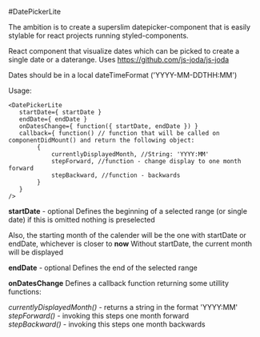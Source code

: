 #DatePickerLite

The ambition is to create a superslim datepicker-component that is easily stylable for react projects running styled-components.

React component that visualize dates which can be picked to create a single date or a daterange.
Uses https://github.com/js-joda/js-joda

Dates should be in a local dateTimeFormat ('YYYY-MM-DDTHH:MM')

Usage:

```
<DatePickerLite
   startDate={ startDate }
   endDate={ endDate }
   onDatesChange={ function({ startDate, endDate }) }
   callback={ function() // function that will be called on componentDidMount() and return the following object:
        {
            currentlyDisplayedMonth, //String: 'YYYY:MM'
            stepForward, //function - change display to one month forward
            stepBackward, //function - backwards
        }
   }
/>
```

**startDate** - optional
Defines the beginning of a selected range (or single date)
if this is omitted nothing is preselected

Also, the starting month of the calender will be the one with startDate or endDate, whichever is closer to **now**
Without startDate, the current month will be displayed

**endDate** - optional
Defines the end of the selected range

**onDatesChange**
Defines a callback function returning some utillity functions:

*currentlyDisplayedMonth()* - returns a string in the format 'YYYY:MM'<br>
*stepForward()* - invoking this steps one month forward<br>
*stepBackward()* - invoking this steps one month backwards




